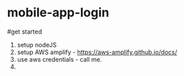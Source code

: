 # mobile-app-login

#get started
1. setup nodeJS
2. setup AWS amplify - https://aws-amplify.github.io/docs/
3. use aws credentials - call me.
4. 
